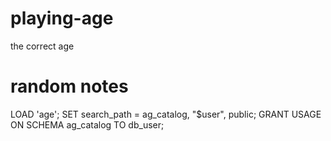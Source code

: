 # playing-age
the correct age


# random notes

LOAD 'age';
SET search_path = ag_catalog, "$user", public;
GRANT USAGE ON SCHEMA ag_catalog TO db_user;
